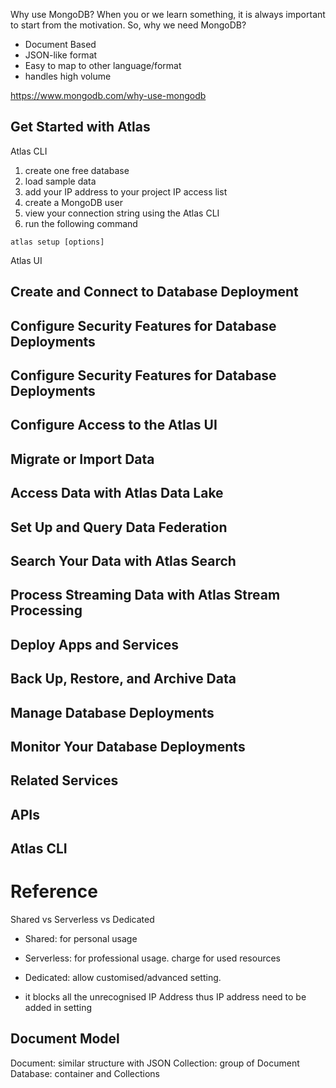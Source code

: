 Why use MongoDB?
When you or we learn something, it is always important to start from the motivation. So, why we need MongoDB?

- Document Based
- JSON-like format
- Easy to map to other language/format
- handles high volume

https://www.mongodb.com/why-use-mongodb

## Get Started with Atlas
Atlas CLI
1. create one free database
2. load sample data
3. add your IP address to your project IP access list
4. create a MongoDB user
5. view your connection string using the Atlas CLI
6. run the following command
```
atlas setup [options]
```

Atlas UI


## Create and Connect to Database Deployment

## Configure Security Features for Database Deployments

## Configure Security Features for Database Deployments

## Configure Access to the Atlas UI

## Migrate or Import Data

## Access Data with Atlas Data Lake

## Set Up and Query Data Federation

## Search Your Data with Atlas Search

## Process Streaming Data with Atlas Stream Processing

## Deploy Apps and Services

## Back Up, Restore, and Archive Data

## Manage Database Deployments

## Monitor Your Database Deployments

## Related Services

## APIs

## Atlas CLI

# Reference



Shared vs Serverless vs Dedicated
- Shared: for personal usage
- Serverless: for professional usage. charge for used resources
- Dedicated: allow customised/advanced setting.

- it blocks all the unrecognised IP Address thus IP address need to be added in setting

## Document Model
Document: similar structure with JSON
Collection: group of Document
Database: container and Collections